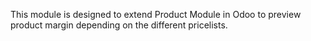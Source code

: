 This module is designed to extend Product Module in Odoo to preview
product margin depending on the different pricelists.
